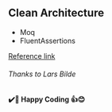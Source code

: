 ## Clean Architecture

- Moq
- FluentAssertions


[Reference link](https://www.youtube.com/watch?v=bV0SOkeWoB8&list=PL8jcXf-CLpxrov_gD0A4q7rzORdR94i4i)
###### Thanks to Lars Bilde

**✔️🍺 Happy Coding 👍😊**
